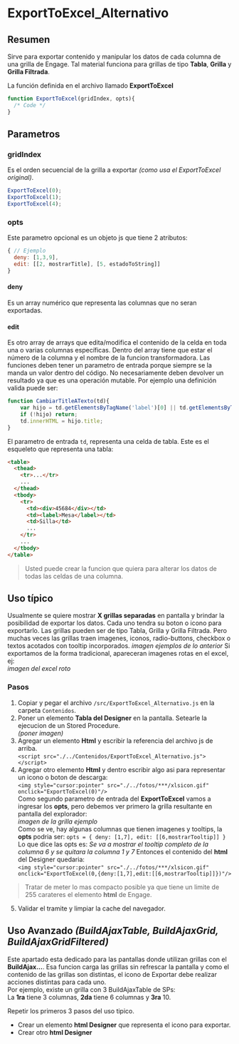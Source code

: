 # ExportToExcel_Alternativo

## Resumen
Sirve para exportar contenido y manipular los datos de cada columna de una grilla de Engage. Tal material funciona para grillas de tipo **Tabla**, **Grilla** y **Grilla Filtrada**.

La función definida en el archivo llamado <b>ExportToExcel</b>
```javascript
function ExportToExcel(gridIndex, opts){
  /* Code */
}
```
## Parametros
### gridIndex 
Es el orden secuencial de la grilla a exportar *(como usa el ExportToExcel original)*.
```javascript
ExportToExcel(0);
ExportToExcel(1);
ExportToExcel(4);
```

### opts
Este parametro opcional es un objeto js que tiene 2 atributos:
```javascript
{ // Ejemplo
  deny: [1,3,9],
  edit: [[2, mostrarTitle], [5, estadoToString]]
}
```
#### deny
Es un array numérico que representa las columnas que no seran exportadas.
#### edit
Es otro array de arrays que edita/modifica el contenido de la celda en toda una o varias columnas específicas.
Dentro del array tiene que estar el número de la columna y el nombre de la funcion transformadora.
Las funciones deben tener un parametro de entrada porque siempre se la manda un valor dentro del código. No necesariamente deben devolver un resultado ya que es una operación mutable. Por ejemplo una definición valida puede ser:
```javascript
function CambiarTitleATexto(td){
    var hijo = td.getElementsByTagName('label')[0] || td.getElementsByTagName('div')[0];
    if (!hijo) return;
    td.innerHTML = hijo.title;
}
```
El parametro de entrada `td`, representa una celda de tabla. Este es el esqueleto que representa una tabla:
```html
<table>
  <thead>
    <tr>...</tr>
    ...
  </thead>
  <tbody>
    <tr>
      <td><div>45684</div></td>
      <td><label>Mesa</label></td>
      <td>Silla</td>
      ...
    </tr>
    ...
  </tbody>
</table>
```
> Usted puede crear la funcion que quiera para alterar los datos de todas las celdas de una columna.

## Uso típico
Usualmente se quiere mostrar **X grillas separadas** en pantalla y brindar la posibilidad de exportar los datos. Cada uno tendra su boton o icono para exportarlo. Las grillas pueden ser de tipo Tabla, Grilla y Grilla Filtrada. Pero muchas veces las grillas traen imagenes, iconos, radio-buttons, checkbox o textos acotados con tooltip incorporados.
_imagen ejemplos de lo anterior_
Si exportamos de la forma tradicional, apareceran imagenes rotas en el excel, ej:  
_imagen del excel roto_

### Pasos
1. Copiar y pegar el archivo `/src/ExportToExcel_Alternativo.js` en la carpeta `Contenidos`.
2. Poner un elemento **Tabla del Designer** en la pantalla. Setearle la ejecucion de un Stored Procedure.  
_(poner imagen)_
3. Agregar un elemento **Html** y escribir la referencia del archivo js de arriba.  
`<script src="./../Contenidos/ExportToExcel_Alternativo.js"></script>`
4. Agregar otro elemento **Html** y dentro escribir algo asi para representar un icono o boton de descarga:  
`<img style="cursor:pointer" src="./../fotos/***/xlsicon.gif" onclick="ExportToExcel(0)"/>`  
Como segundo parametro de entrada del **ExportToExcel** vamos a ingresar los **opts**, pero debemos ver primero la grilla resultante en pantalla del explorador:  
_imagen de la grilla ejemplo_  
Como se ve, hay algunas columnas que tienen imagenes y tooltips, la **opts** podria ser:
`opts = { deny: [1,7], edit: [[6,mostrarTooltip]] }`
Lo que dice las opts es: _Se va a mostrar el tooltip completo de la columna 6 y se quitara la columna 1 y 7_
Entonces el contenido del **html** del Designer quedaria:  
`<img style="cursor:pointer" src="./../fotos/***/xlsicon.gif" onclick="ExportToExcel(0,{deny:[1,7],edit:[[6,mostrarTooltip]]})"/>`
> Tratar de meter lo mas compacto posible ya que tiene un limite de 255 carateres el elemento **html** de Engage. 
5. Validar el tramite y limpiar la cache del navegador.

## Uso Avanzado _(BuildAjaxTable, BuildAjaxGrid, BuildAjaxGridFiltered)_
Este apartado esta dedicado para las pantallas donde utilizan grillas con el **BuildAjax...**. Esa funcion carga las grillas sin refrescar la pantalla y como el contenido de las grillas son distintas, el icono de Exportar debe realizar acciones distintas para cada uno.  
Por ejemplo, existe un grilla con 3 BuildAjaxTable de SPs:  
La **1ra** tiene 3 columnas, **2da** tiene 6 columnas y **3ra** 10. 

Repetir los primeros 3 pasos del uso tipico.  
* Crear un elemento **html Designer** que representa el icono para exportar.
* Crear otro **html Designer** 
